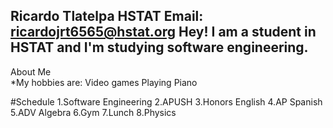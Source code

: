 **Ricardo Tlatelpa** 
 HSTAT
 __Email:__ ricardojrt6565@hstat.org
 **Hey! I am a student in HSTAT and I'm studying software engineering.**  
 ---
 About Me  
 *My hobbies are: 
 Video games 
 Playing Piano 
 
 #Schedule
1.Software Engineering
2.APUSH
3.Honors English
4.AP Spanish
5.ADV Algebra 
6.Gym
7.Lunch
8.Physics